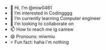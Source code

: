 - 👋 Hi, I’m @miw0461
- 👀 I’m interested in Codingggg
- 🌱 I’m currently learning Computer engineer
- 💞️ I’m looking to collaborate on 
- 📫 How to reach me ig camew
- 😄 Pronouns: miwmiu
- ⚡ Fun fact: haha i'm nothing

<!---
miw0461/miw0461 is a ✨ special ✨ repository because its `README.md` (this file) appears on your GitHub profile.
You can click the Preview link to take a look at your changes.
--->
